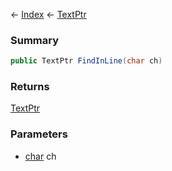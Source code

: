 ← [Index](Api-Index) ← [TextPtr](VRage.Game.ModAPI.Ingame.Utilities.TextPtr)

### Summary

```csharp
public TextPtr FindInLine(char ch)
```

### Returns

[TextPtr](VRage.Game.ModAPI.Ingame.Utilities.TextPtr)

### Parameters

* [char](https://docs.microsoft.com/en-us/dotnet/api/system.char?view=netframework-4.6) ch
